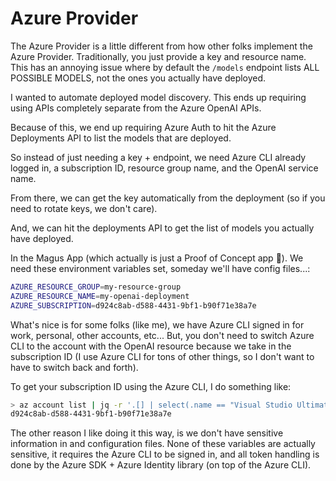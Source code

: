 # Azure Provider

The Azure Provider is a little different from how other folks implement the Azure Provider. Traditionally, you just provide a key and resource name. This has an annoying issue where by default the `/models` endpoint lists ALL POSSIBLE MODELS, not the ones you actually have deployed.

I wanted to automate deployed model discovery. This ends up requiring using APIs completely separate from the Azure OpenAI APIs.

Because of this, we end up requiring Azure Auth to hit the Azure Deployments API to list the models that are deployed.

So instead of just needing a key + endpoint, we need Azure CLI already logged in, a subscription ID, resource group name, and the OpenAI service name.

From there, we can get the key automatically from the deployment (so if you need to rotate keys, we don't care).

And, we can hit the deployments API to get the list of models you actually have deployed.

In the Magus App (which actually is just a Proof of Concept app 🤣). We need these environment variables set, someday we'll have config files...:

```sh
AZURE_RESOURCE_GROUP=my-resource-group
AZURE_RESOURCE_NAME=my-openai-deployment
AZURE_SUBSCRIPTION=d924c8ab-d588-4431-9bf1-b90f71e38a7e
```

What's nice is for some folks (like me), we have Azure CLI signed in for work, personal, other accounts, etc... But, you don't need to switch Azure CLI to the account with the OpenAI resource because we take in the subscription ID (I use Azure CLI for tons of other things, so I don't want to have to switch back and forth).

To get your subscription ID using the Azure CLI, I do something like:

```sh
> az account list | jq -r '.[] | select(.name == "Visual Studio Ultimate with MSDN") | .id'
d924c8ab-d588-4431-9bf1-b90f71e38a7e
```

The other reason I like doing it this way, is we don't have sensitive information in and configuration files. None of these variables are actually sensitive, it requires the Azure CLI to be signed in, and all token handling is done by the Azure SDK + Azure Identity library (on top of the Azure CLI).
